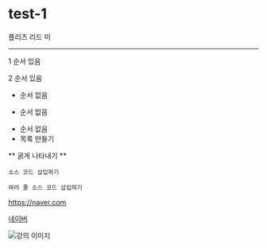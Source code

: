 # test-1

플리즈 리드 미
***
1 순서 있음

2 순서 있음

+ 순서 없음

- 순서 없음

* 순서 없음
* 목록 만들기

** 굵게 나타내기 **

` 소스 코드 삽입하기 `

``` 여러 줄 소스 코드 삽입하기 ```

<https://naver.com>

[네이버](https://naver.com/, "네이버로 이동")

![강의 이미지](./1.png)
